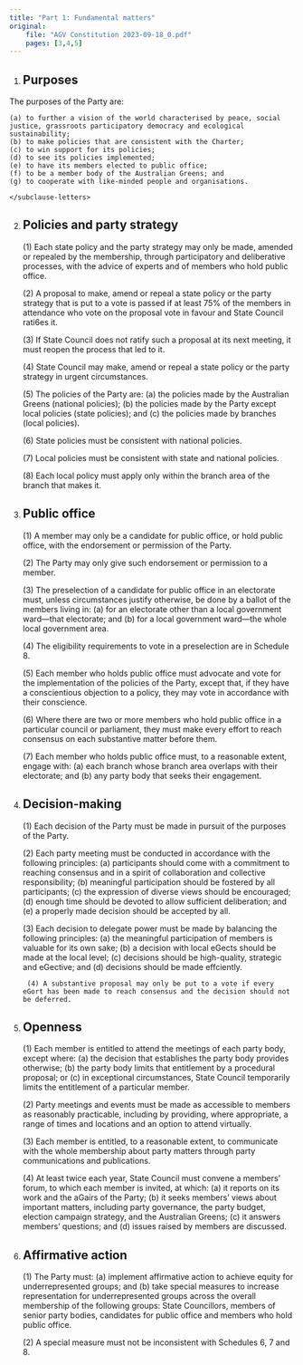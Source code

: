 ```yaml
---
title: "Part 1: Fundamental matters"
original:
    file: "AGV Constitution 2023-09-18_0.pdf"
    pages: [3,4,5]
---
```



1. ## Purposes

The purposes of the Party are:

    (a)	to further a vision of the world characterised by peace, social justice, grassroots participatory democracy and ecological sustainability;
    (b)	to make policies that are consistent with the Charter;
    (c)	to win support for its policies;
    (d)	to see its policies implemented;
    (e)	to have its members elected to public office;
    (f)	to be a member body of the Australian Greens; and
    (g)	to cooperate with like-minded people and organisations.

    </subclause-letters>

2. ## Policies and party strategy

    (1)	Each state policy and the party strategy may only be made, amended or repealed by the membership, through participatory and deliberative processes, with the advice of experts and of members who hold public office.
    
    (2)	A proposal to make, amend or repeal a state policy or the party strategy that is put to a vote is passed if at least 75% of the members in attendance who vote on the proposal vote in favour and State Council rati6es it.

    (3)	If State Council does not ratify such a proposal at its next meeting, it must reopen the process that led to it.
    
    (4)	State Council may make, amend or repeal a state policy or the party strategy in urgent circumstances.

    (5)	The policies of the Party are:
    <subclause-letters>
        (a)	the policies made by the Australian Greens (national policies);
        (b)	the policies made by the Party except local policies (state policies); and
        (c)	the policies made by branches (local policies).
        </subclause-letters>
    
    (6)	State policies must be consistent with national policies.
    
    (7)	Local policies must be consistent with state and national policies.

    (8)	Each local policy must apply only within the branch area of the branch that makes it.

3. ## Public office

    (1)	A member may only be a candidate for public office, or hold public office, with the endorsement or permission of the Party.
    
    (2)	The Party may only give such endorsement or permission to a member.
    
    (3)	The preselection of a candidate for public office in an electorate must, unless circumstances justify otherwise, be done by a ballot of the members living in:
        <subclause-letters>
        (a)	for an electorate other than a local government ward—that electorate; and
        (b)	for a local government ward—the whole local government area.</subclause-letters>

    (4)	The eligibility requirements to vote in a preselection are in Schedule 8.

    (5)	Each member who holds public office must advocate and vote for the implementation of the policies of the Party, except that, if they have a conscientious objection to a policy, they may vote in accordance with their conscience.

    (6)	Where there are two or more members who hold public office in a particular council or parliament, they must make every effort to reach consensus on each substantive matter before them.
    
    (7)	Each member who holds public office must, to a reasonable extent, engage with:
    <subclause-letters>
        (a)	each branch whose branch area overlaps with their electorate; and
        (b)	any party body that seeks their engagement.
        </subclause-letters>

4. ## Decision-making

    (1)	Each decision of the Party must be made in pursuit of the purposes of the Party.
    
    (2)	Each party meeting must be conducted in accordance with the following principles:
    <subclause-letters>
        (a)	participants should come with a commitment to reaching consensus and in a spirit of collaboration and collective responsibility;
        (b)	meaningful participation should be fostered by all participants;
        (c)	the expression of diverse views should be encouraged;
        (d)	enough time should be devoted to allow sufficient deliberation; and
        (e)	a properly made decision should be accepted by all.</subclause-letters>

    (3)	Each decision to delegate power must be made by balancing the following principles:
    <subclause-letters>
        (a)	the meaningful participation of members is valuable for its own sake;
        (b)	a decision with local eGects should be made at the local level;
        (c)	decisions should be high-quality, strategic and eGective; and
        (d)	decisions should be made effciently.</subclause-letters>

        (4)	A substantive proposal may only be put to a vote if every eGort has been made to reach consensus and the decision should not be deferred.

5. ## Openness

    (1)	Each member is entitled to attend the meetings of each party body, except where:
    <subclause-letters>
        (a)	the decision that establishes the party body provides otherwise;
        (b)	the party body limits that entitlement by a procedural proposal; or
        (c)	in exceptional circumstances, State Council temporarily limits the entitlement of a particular member.</subclause-letters>

    (2)	Party meetings and events must be made as accessible to members as reasonably practicable, including by providing, where appropriate, a range of times and locations and an option to attend virtually.

    (3)	Each member is entitled, to a reasonable extent, to communicate with the whole membership about party matters through party communications and publications.

    (4)	At least twice each year, State Council must convene a members’ forum, to which each member is invited, at which:
    <subclause-letters>
        (a)	it reports on its work and the aGairs of the Party;
        (b)	it seeks members’ views about important matters, including party governance, the party budget, election campaign strategy, and the Australian Greens;
        (c)	it answers members’ questions; and
        (d)	issues raised by members are discussed.</subclause-letters>

6. ## Affirmative action

    (1)	The Party must:
    <subclause-letters>
        (a)	implement affirmative action to achieve equity for underrepresented groups; and
        (b)	take special measures to increase representation for underrepresented groups across the overall membership of the following groups: State Councillors, members of senior party bodies, candidates for public office and members who hold public office.</subclause-letters>

    (2)	A special measure must not be inconsistent with Schedules 6, 7 and 8.


